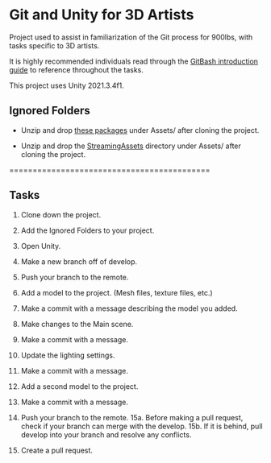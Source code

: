 # Git and Unity for 3D Artists

Project used to assist in familiarization of the Git process for 900lbs, with tasks specific to 3D artists.

It is highly recommended individuals read through the [GitBash introduction guide](https://docs.google.com/document/d/1wT0Yg-izcKcWoY160OMla-0IAe7orteuTCjk2A1HviY/edit?usp=sharing) to reference throughout the tasks.

This project uses Unity 2021.3.4f1.

## Ignored Folders

- Unzip and drop [these packages](https://drive.google.com) under Assets/ after cloning the project.

- Unzip and drop the [StreamingAssets](https://drive.google.com) directory under Assets/ after cloning the project.

===========================================

## Tasks

1. Clone down the project.
2. Add the Ignored Folders to your project.
3. Open Unity.

4. Make a new branch off of develop.
5. Push your branch to the remote.

6. Add a model to the project. (Mesh files, texture files, etc.)
7. Make a commit with a message describing the model you added.

8. Make changes to the Main scene.
9. Make a commit with a message.

10. Update the lighting settings.
11. Make a commit with a message.

12. Add a second model to the project.
13. Make a commit with a message.

14. Push your branch to the remote.
15a. Before making a pull request, check if your branch can merge with the develop.
15b. If it is behind, pull develop into your branch and resolve any conflicts.
16. Create a pull request.
